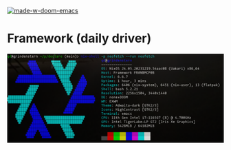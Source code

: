 [![made-w-doom-emacs][doom-badge]][doom-repo]

[doom-badge]: https://img.shields.io/badge/Made_with-Doom_Emacs-blueviolet.svg?style=flat-square&logo=GNU%20Emacs&logoColor=white
[doom-repo]: https://github.com/hlissner/doom-emacs

# Framework (daily driver)

![qd@grindenstern neofetch](neofetch.png "qd@grindenstern neofetch")

